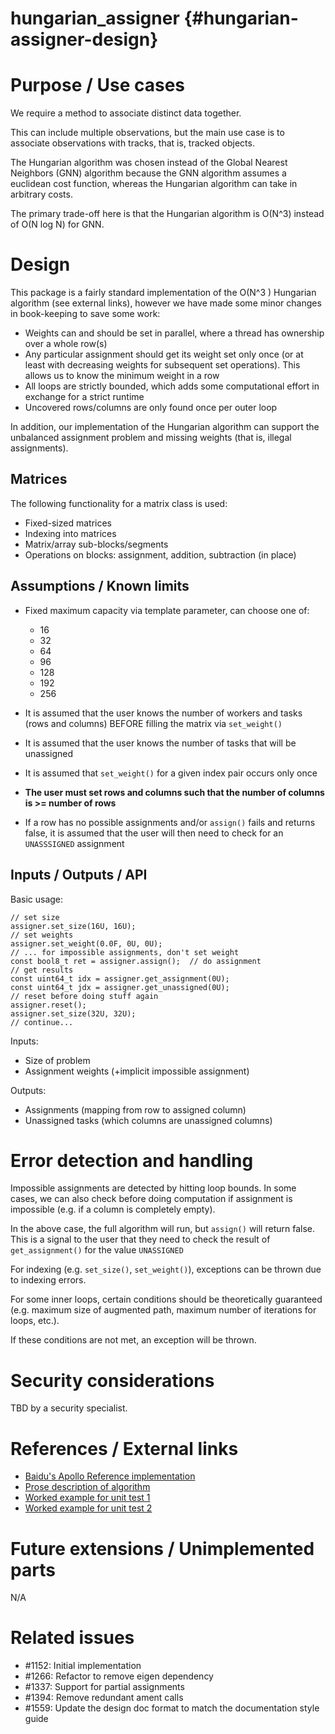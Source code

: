 hungarian_assigner {#hungarian-assigner-design}
==================


# Purpose / Use cases

We require a method to associate distinct data together.

This can include multiple observations, but the main use case is to associate
observations with tracks, that is, tracked objects.

The Hungarian algorithm was chosen instead of the Global Nearest Neighbors (GNN)
algorithm because the GNN algorithm assumes a euclidean cost function, whereas
the Hungarian algorithm can take in arbitrary costs.

The primary trade-off here is that the Hungarian algorithm is O(N^3) instead of
O(N log N) for GNN.


# Design

This package is a fairly standard implementation of the O(N^3 ) Hungarian
algorithm (see external links), however we have made some minor changes in
book-keeping to save some work:

- Weights can and should be set in parallel, where a thread has ownership over a
whole row(s)
- Any particular assignment should get its weight set only once (or at least
with decreasing weights for subsequent set operations). This allows us to know
the minimum weight in a row
- All loops are strictly bounded, which adds some computational effort in
exchange for a strict runtime
- Uncovered rows/columns are only found once per outer loop

In addition, our implementation of the Hungarian algorithm can support the
unbalanced assignment problem and missing weights (that is, illegal
assignments).


## Matrices

The following functionality for a matrix class is used:

- Fixed-sized matrices
- Indexing into matrices
- Matrix/array sub-blocks/segments
- Operations on blocks: assignment, addition, subtraction (in place)


## Assumptions / Known limits

- Fixed maximum capacity via template parameter, can choose one of:

    - 16
    - 32
    - 64
    - 96
    - 128
    - 192
    - 256

- It is assumed that the user knows the number of workers and tasks (rows and
  columns) BEFORE filling the matrix via `set_weight()`
- It is assumed that the user knows the number of tasks that will be unassigned
- It is assumed that `set_weight()` for a given index pair occurs only once
- **The user must set rows and columns such that the number of columns is >=
number of rows**
- If a row has no possible assignments and/or `assign()` fails and returns
false, it is assumed that the user will then need to check for an
`UNASSSIGNED` assignment


## Inputs / Outputs / API

Basic usage:

```{cpp}
// set size
assigner.set_size(16U, 16U);
// set weights
assigner.set_weight(0.0F, 0U, 0U);
// ... for impossible assignments, don't set weight
const bool8_t ret = assigner.assign();  // do assignment
// get results
const uint64_t idx = assigner.get_assignment(0U);
const uint64_t jdx = assigner.get_unassigned(0U);
// reset before doing stuff again
assigner.reset();
assigner.set_size(32U, 32U);
// continue...
```

Inputs:

- Size of problem
- Assignment weights (+implicit impossible assignment)

Outputs:

- Assignments (mapping from row to assigned column)
- Unassigned tasks (which columns are unassigned columns)


# Error detection and handling

Impossible assignments are detected by hitting loop bounds. In some cases, we
can also check before doing computation if assignment is impossible (e.g. if a
column is completely empty).

In the above case, the full algorithm will run, but `assign()` will return
false. This is a signal to the user that they need to check the result of
`get_assignment()` for the value `UNASSIGNED`

For indexing (e.g. `set_size()`, `set_weight()`), exceptions can be thrown due
to indexing errors.

For some inner loops, certain conditions should be theoretically guaranteed
(e.g. maximum size of augmented path, maximum number of iterations for loops,
  etc.).

If these conditions are not met, an exception will be thrown.


# Security considerations

TBD by a security specialist.


# References / External links

- [Baidu's Apollo Reference implementation](https://github.com/ApolloAuto/apollo/blob/master/modules/perception/common/graph/hungarian_optimizer.h)
- [Prose description of algorithm](https://stackoverflow.com/questions/23278375/hungarian-algorithm)
- [Worked example for unit test 1](http://naagustutorial.blogspot.com/2013/12/hungarian-method-unbalanced-assignment.html)
- [Worked example for unit test 2](http://file.scirp.org/pdf/AJOR_2016063017275082.pdf)

# Future extensions / Unimplemented parts

N/A


# Related issues

- #1152: Initial implementation
- #1266: Refactor to remove eigen dependency
- #1337: Support for partial assignments
- #1394: Remove redundant ament calls
- #1559: Update the design doc format to match the documentation style guide
